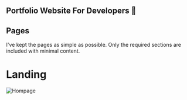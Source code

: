 ## Portfolio Website For Developers 💯

## Pages

I've kept the pages as simple as possible. Only the required sections are included with minimal content.

# Landing

![Hompage](https://github.com/manuarora700/simple-developer-portfolio-website/blob/main/demo-images/home.png)
